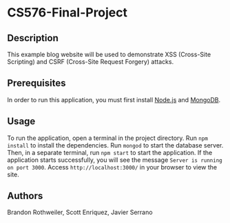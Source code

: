 # CS576-Final-Project

## Description
This example blog website will be used to demonstrate XSS (Cross-Site Scripting) and CSRF (Cross-Site Request Forgery) attacks.

## Prerequisites
In order to run this application, you must first install [Node.js](https://nodejs.org/en/) and [MongoDB](https://www.mongodb.com/).

## Usage
To run the application, open a terminal in the project directory. Run `npm install` to install the dependencies. Run `mongod` to start the database server. Then, in a separate terminal, run `npm start` to start the application. If the application starts successfully, you will see the message `Server is running on port 3000`. Access `http://localhost:3000/` in your browser to view the site.

## Authors
Brandon Rothweiler, Scott Enriquez, Javier Serrano